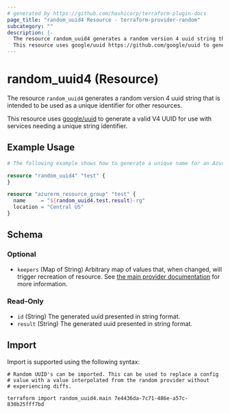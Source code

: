 ```yaml
---
# generated by https://github.com/hashicorp/terraform-plugin-docs
page_title: "random_uuid4 Resource - terraform-provider-random"
subcategory: ""
description: |-
  The resource random_uuid4 generates a random version 4 uuid string that is intended to be used as a unique identifier for other resources.
  This resource uses google/uuid https://github.com/google/uuid to generate a valid V4 UUID for use with services needing a unique string identifier.
---
```


# random_uuid4 (Resource)

The resource `random_uuid4` generates a random version 4 uuid string that is intended to be used as a unique identifier for other resources.

This resource uses [google/uuid](https://github.com/google/uuid) to generate a valid V4 UUID for use with services needing a unique string identifier.

## Example Usage

```terraform
# The following example shows how to generate a unique name for an Azure Resource Group.

resource "random_uuid4" "test" {
}

resource "azurerm_resource_group" "test" {
  name     = "${random_uuid4.test.result}-rg"
  location = "Central US"
}
```

<!-- schema generated by tfplugindocs -->
## Schema

### Optional

- `keepers` (Map of String) Arbitrary map of values that, when changed, will trigger recreation of resource. See [the main provider documentation](../index.html) for more information.

### Read-Only

- `id` (String) The generated uuid presented in string format.
- `result` (String) The generated uuid presented in string format.

## Import

Import is supported using the following syntax:

```shell
# Random UUID's can be imported. This can be used to replace a config
# value with a value interpolated from the random provider without
# experiencing diffs.

terraform import random_uuid4.main 7e4436da-7c71-486e-a57c-830b25fff7bd
```
